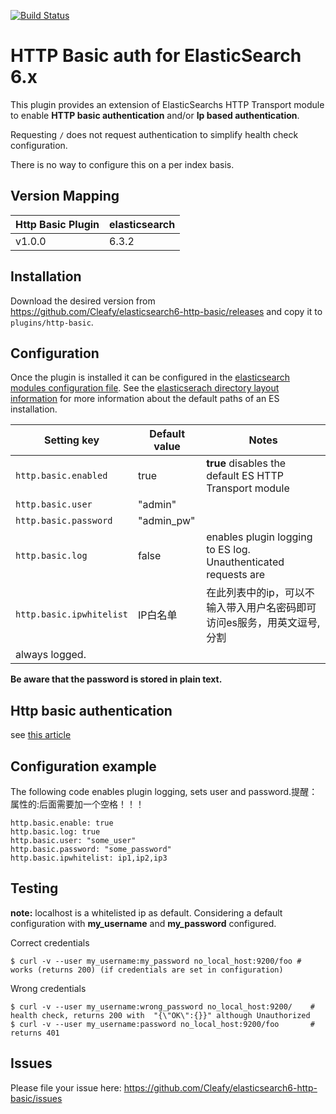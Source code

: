 
[![Build Status](https://travis-ci.org/Cleafy/elasticsearch6-http-basic.svg?branch=master)](https://github.com/Cleafy/elasticsearch6-http-basic)


# HTTP Basic auth for ElasticSearch 6.x

This plugin provides an extension of ElasticSearchs HTTP Transport module to enable **HTTP basic authentication** and/or
**Ip based authentication**.

Requesting `/` does not request authentication to simplify health check configuration.

There is no way to configure this on a per index basis.


## Version Mapping

|     Http Basic Plugin       | elasticsearch                |
|-----------------------------|------------------------------|
| v1.0.0                      |                        6.3.2 |


## Installation

Download the desired version from https://github.com/Cleafy/elasticsearch6-http-basic/releases and copy it to `plugins/http-basic`.

## Configuration

Once the plugin is installed it can be configured in the [elasticsearch modules configuration file](http://www.elasticsearch.org/guide/en/elasticsearch/reference/current/setup-configuration.html#settings). See the [elasticserach directory layout information](http://www.elasticsearch.org/guide/en/elasticsearch/reference/current/setup-dir-layout.html) for more information about the default paths of an ES installation.

|     Setting key                   |  Default value               | Notes                                                                   |
|-----------------------------------|------------------------------|-------------------------------------------------------------------------|
| `http.basic.enabled`              | true                         | **true** disables the default ES HTTP Transport module                  |
| `http.basic.user`                 | "admin"                      |                                                                         |
| `http.basic.password`             | "admin_pw"                   |                                   
| `http.basic.log`                  | false                        | enables plugin logging to ES log. Unauthenticated requests are 
| `http.basic.ipwhitelist`          | IP白名单                      | 在此列表中的ip，可以不输入带入用户名密码即可访问es服务，用英文逗号,分割
always logged.                                         |

**Be aware that the password is stored in plain text.**

## Http basic authentication

see [this article](https://en.wikipedia.org/wiki/Basic_access_authentication)

## Configuration example

The following code enables plugin logging, sets user and password.提醒：属性的:后面需要加一个空格！！！

```
http.basic.enable: true
http.basic.log: true
http.basic.user: "some_user"
http.basic.password: "some_password"
http.basic.ipwhitelist: ip1,ip2,ip3
```

## Testing

**note:** localhost is a whitelisted ip as default.
Considering a default configuration with **my_username** and **my_password** configured.

Correct credentials
```
$ curl -v --user my_username:my_password no_local_host:9200/foo # works (returns 200) (if credentials are set in configuration)
```

Wrong credentials
```
$ curl -v --user my_username:wrong_password no_local_host:9200/    # health check, returns 200 with  "{\"OK\":{}}" although Unauthorized
$ curl -v --user my_username:password no_local_host:9200/foo       # returns 401
```


## Issues

Please file your issue here: 
https://github.com/Cleafy/elasticsearch6-http-basic/issues
